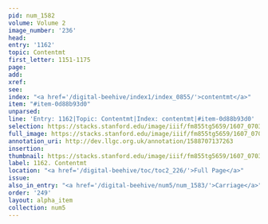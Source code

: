 ```yaml
---
pid: num_1582
volume: Volume 2
image_number: '236'
head:
entry: '1162'
topic: Contentmt
first_letter: 1151-1175
page:
add:
xref:
see:
index: "<a href='/digital-beehive/index1/index_0855/'>contentmt</a>"
item: "#item-0d88b93d0"
unparsed:
line: 'Entry: 1162|Topic: Contentmt|Index: contentmt|#item-0d88b93d0'
selection: https://stacks.stanford.edu/image/iiif/fm855tg5659/1607_0703/834,1193,2873,675/full/0/default.jpg
full_image: https://stacks.stanford.edu/image/iiif/fm855tg5659/1607_0703/full/full/0/default.jpg
annotation_uri: http://dev.llgc.org.uk/annotation/1588707137263
insertion:
thumbnail: https://stacks.stanford.edu/image/iiif/fm855tg5659/1607_0703/834,1193,600,180/250,/0/default.jpg
label: 1162. Contentmt
location: "<a href='/digital-beehive/toc/toc2_226/'>Full Page</a>"
issue:
also_in_entry: "<a href='/digital-beehive/num5/num_1583/'>Carriage</a>"
order: '249'
layout: alpha_item
collection: num5
---
```

